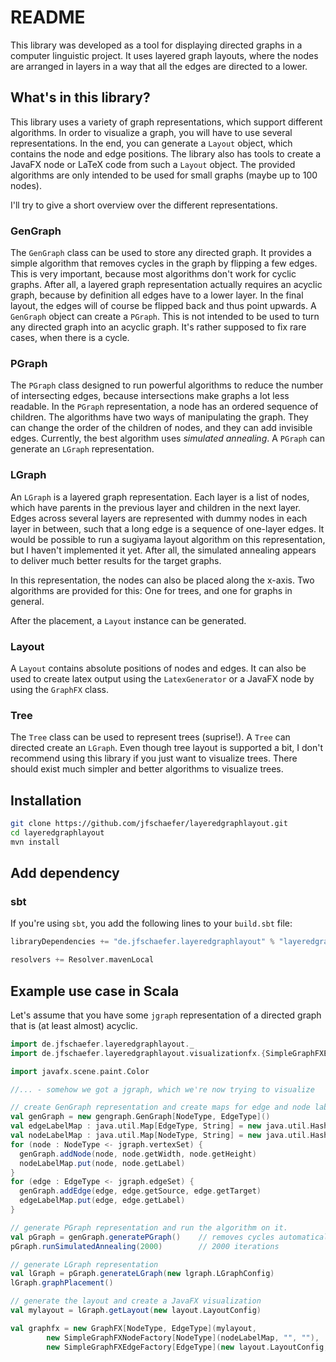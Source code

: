 # README

This library was developed as a tool for displaying directed graphs in a computer linguistic project.
It uses layered graph layouts, where the nodes are arranged in layers in a way that all the edges are
directed to a lower.

## What's in this library?

This library uses a variety of graph representations, which support different algorithms.
In order to visualize a graph, you will have to use several representations.
In the end, you can generate a `Layout` object, which contains the node and edge positions.
The library also has tools to create a JavaFX node or LaTeX code from such a `Layout` object.
The provided algorithms are only intended to be used for small graphs (maybe up to 100 nodes).

I'll try to give a short overview over the different representations.

### GenGraph

The `GenGraph` class can be used to store any directed graph.
It provides a simple algorithm that removes cycles in the graph by flipping a few edges.
This is very important, because most algorithms don't work for cyclic graphs.
After all, a layered graph representation actually requires an acyclic graph,
because by definition all edges have to a lower layer.
In the final layout, the edges will of course be flipped back and thus point upwards.
A `GenGraph` object can create a `PGraph`.
This is not intended to be used to turn any directed graph into an acyclic graph.
It's rather supposed to fix rare cases, when there is a cycle.

### PGraph

The `PGraph` class designed to run powerful algorithms to reduce the number of intersecting edges,
because intersections make graphs a lot less readable.
In the `PGraph` representation, a node has an ordered sequence of children.
The algorithms have two ways of manipulating the graph. They can change the order of the children
of nodes, and they can add invisible edges.
Currently, the best algorithm uses _simulated annealing_.
A `PGraph` can generate an `LGraph` representation.

### LGraph

An `LGraph` is a layered graph representation.
Each layer is a list of nodes, which have parents in the previous layer and children in the next layer.
Edges across several layers are represented with dummy nodes in each layer in between, such that
a long edge is a sequence of one-layer edges.
It would be possible to run a sugiyama layout algorithm on this representation, but I haven't implemented it yet.
After all, the simulated annealing appears to deliver much better results for the target graphs.

In this representation, the nodes can also be placed along the x-axis.
Two algorithms are provided for this: One for trees, and one for graphs in general.

After the placement, a `Layout` instance can be generated.

### Layout

A `Layout` contains absolute positions of nodes and edges. It can also be used to create latex output using the
`LatexGenerator` or a JavaFX node by using the `GraphFX` class.

### Tree

The `Tree` class can be used to represent trees (suprise!).
A `Tree` can directed create an `LGraph`.
Even though tree layout is supported a bit, I don't recommend using this library if you just want to
visualize trees.
There should exist much simpler and better algorithms to visualize trees.

## Installation

```Bash
git clone https://github.com/jfschaefer/layeredgraphlayout.git
cd layeredgraphlayout
mvn install
```

## Add dependency

### sbt

If you're using `sbt`, you add the following lines to your `build.sbt` file:
```sbt
libraryDependencies += "de.jfschaefer.layeredgraphlayout" % "layeredgraphlayout" % "1.0-SNAPSHOT"

resolvers += Resolver.mavenLocal
```

## Example use case in Scala

Let's assume that you have some `jgraph` representation of a directed graph that is (at least almost) acyclic.

```Scala
import de.jfschaefer.layeredgraphlayout._
import de.jfschaefer.layeredgraphlayout.visualizationfx.{SimpleGraphFXEdgeFactory, SimpleGraphFXNodeFactory, GraphFX}

import javafx.scene.paint.Color

//... - somehow we got a jgraph, which we're now trying to visualize

// create GenGraph representation and create maps for edge and node labels.
val genGraph = new gengraph.GenGraph[NodeType, EdgeType]()
val edgeLabelMap : java.util.Map[EdgeType, String] = new java.util.HashMap()
val nodeLabelMap : java.util.Map[NodeType, String] = new java.util.HashMap()
for (node : NodeType <- jgraph.vertexSet) {
  genGraph.addNode(node, node.getWidth, node.getHeight)
  nodeLabelMap.put(node, node.getLabel)
}
for (edge : EdgeType <- jgraph.edgeSet) {
  genGraph.addEdge(edge, edge.getSource, edge.getTarget)
  edgeLabelMap.put(edge, edge.getLabel)
}

// generate PGraph representation and run the algorithm on it.
val pGraph = genGraph.generatePGraph()    // removes cycles automatically
pGraph.runSimulatedAnnealing(2000)        // 2000 iterations

// generate LGraph representation
val lGraph = pGraph.generateLGraph(new lgraph.LGraphConfig)
lGraph.graphPlacement()

// generate the layout and create a JavaFX visualization
val mylayout = lGraph.getLayout(new layout.LayoutConfig)

val graphfx = new GraphFX[NodeType, EdgeType](mylayout,
        new SimpleGraphFXNodeFactory[NodeType](nodeLabelMap, "", ""),
        new SimpleGraphFXEdgeFactory[EdgeType](new layout.LayoutConfig, edgeLabelMap, Color.BLACK))
```
